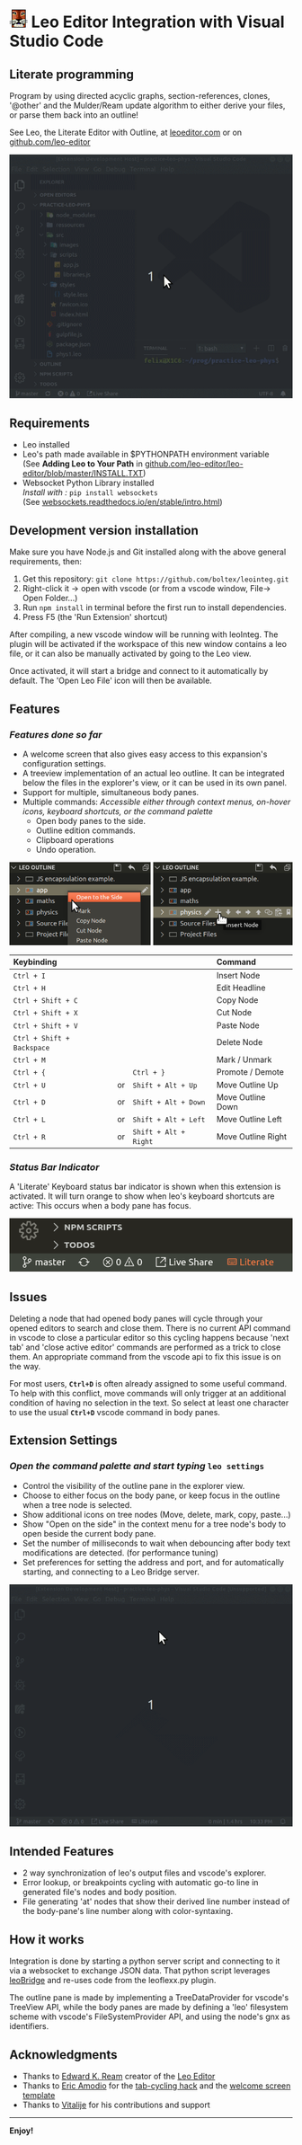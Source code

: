 # ![LeoEditor](resources/leoapp.png) Leo Editor Integration with Visual Studio Code

## Literate programming

Program by using directed acyclic graphs, section-references, clones, '@other' and the Mulder/Ream update algorithm to either derive your files, or parse them back into an outline!

See Leo, the Literate Editor with Outline, at [leoeditor.com](https://leoeditor.com/) or on [github.com/leo-editor](https://github.com/leo-editor/leo-editor)

![Screenshot](resources/animated-screenshot.gif)

## Requirements

- Leo installed
- Leo's path made available in \$PYTHONPATH environment variable\
  (See **Adding Leo to Your Path** in [github.com/leo-editor/leo-editor/blob/master/INSTALL.TXT](https://github.com/leo-editor/leo-editor/blob/master/INSTALL.TXT#L126))
- Websocket Python Library installed\
  _Install with :_ `pip install websockets`\
  (See [websockets.readthedocs.io/en/stable/intro.html](https://websockets.readthedocs.io/en/stable/intro.html))

## Development version installation

Make sure you have Node.js and Git installed along with the above general requirements, then:

1. Get this repository: `git clone https://github.com/boltex/leointeg.git`
2. Right-click it -> open with vscode (or from a vscode window, File-> Open Folder...)
3. Run `npm install` in terminal before the first run to install dependencies.
4. Press F5 (the 'Run Extension' shortcut)

After compiling, a new vscode window will be running with leoInteg.
The plugin will be activated if the workspace of this new window contains a leo file, or it can also be manually activated by going to the Leo view.

Once activated, it will start a bridge and connect to it automatically by default. The 'Open Leo File' icon will then be available.

## Features

### _Features done so far_

- A welcome screen that also gives easy access to this expansion's configuration settings.
- A treeview implementation of an actual leo outline. It can be integrated below the files in the explorer's view, or it can be used in its own panel.
- Support for multiple, simultaneous body panes.
- Multiple commands: _Accessible either through context menus, on-hover icons, keyboard shortcuts, or the command palette_
  - Open body panes to the side.
  - Outline edition commands.
  - Clipboard operations
  - Undo operation.

![Menu](resources/context-hover-menus.png)

| Keybinding                 |      |                       | Command            |
| :------------------------- | :--- | :-------------------- | :----------------- |
| `Ctrl + I`                 |      |                       | Insert Node        |
| `Ctrl + H`                 |      |                       | Edit Headline      |
| `Ctrl + Shift + C`         |      |                       | Copy Node          |
| `Ctrl + Shift + X`         |      |                       | Cut Node           |
| `Ctrl + Shift + V`         |      |                       | Paste Node         |
| `Ctrl + Shift + Backspace` |      |                       | Delete Node        |
| `Ctrl + M`                 |      |                       | Mark / Unmark      |
| `Ctrl + {`                 |      | `Ctrl + }`            | Promote / Demote   |
| `Ctrl + U`                 | or   | `Shift + Alt + Up`    | Move Outline Up    |
| `Ctrl + D`                 | or   | `Shift + Alt + Down`  | Move Outline Down  |
| `Ctrl + L`                 | or   | `Shift + Alt + Left`  | Move Outline Left  |
| `Ctrl + R`                 | or   | `Shift + Alt + Right` | Move Outline Right |

### _Status Bar Indicator_

A 'Literate' Keyboard status bar indicator is shown when this extension is activated. It will turn orange to show when leo's keyboard shortcuts are active: This occurs when a body pane has focus.

![Statusbar](resources/statusbar.gif)

## Issues

Deleting a node that had opened body panes will cycle through your opened editors to search and close them. There is no current API command in vscode to close a particular editor so this cycling happens because 'next tab' and 'close active editor' commands are performed as a trick to close them. An appropriate command from the vscode api to fix this issue is on the way.

For most users, **`Ctrl+D`** is often already assigned to some useful command. To help with this conflict, move commands will only trigger at an additional condition of having no selection in the text. So select at least one character to use the usual **`Ctrl+D`** vscode command in body panes.

## Extension Settings

### _Open the command palette and start typing_ `leo settings`

- Control the visibility of the outline pane in the explorer view.
- Choose to either focus on the body pane, or keep focus in the outline when a tree node is selected.
- Show additional icons on tree nodes (Move, delete, mark, copy, paste...)
- Show "Open on the side" in the context menu for a tree node's body to open beside the current body pane.
- Set the number of milliseconds to wait when debouncing after body text modifications are detected. (for performance tuning)
- Set preferences for setting the address and port, and for automatically starting, and connecting to a Leo Bridge server.

![Settings](resources/welcome-settings.gif)

## Intended Features

- 2 way synchronization of leo's output files and vscode's explorer.
- Error lookup, or breakpoints cycling with automatic go-to line in generated file's nodes and body position.
- File generating 'at' nodes that show their derived line number instead of the body-pane's line number along with color-syntaxing.

## How it works

Integration is done by starting a python server script and connecting to it via a websocket to exchange JSON data. That python script leverages [leoBridge](https://leoeditor.com/leoBridge.html) and re-uses code from the leoflexx.py plugin.

The outline pane is made by implementing a TreeDataProvider for vscode's TreeView API, while the body panes are made by defining a 'leo' filesystem scheme with vscode's FileSystemProvider API, and using the node's gnx as identifiers.

## Acknowledgments

- Thanks to [Edward K. Ream](https://github.com/edreamleo) creator of the [Leo Editor](https://leoeditor.com/)
- Thanks to [Eric Amodio](https://github.com/eamodio) for the [tab-cycling hack](https://github.com/eamodio/vscode-restore-editors/blob/master/src/documentManager.ts#L54) and the [welcome screen template](https://github.com/eamodio/vscode-gitlens/tree/master/src/webviews)
- Thanks to [Vitalije](https://github.com/vitalije) for his contributions and support

---

**Enjoy!**
